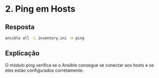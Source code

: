 # 2. Ping em Hosts

## Resposta

```bash
ansible all -i inventory.ini -m ping
```

## Explicação
O módulo ping verifica se o Ansible consegue se conectar aos hosts e se eles estão configurados corretamente.

